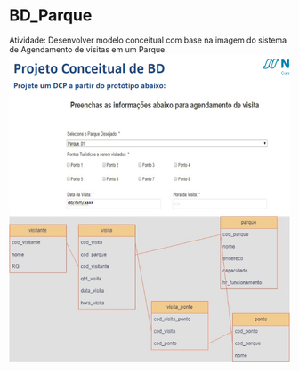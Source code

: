 # BD_Parque
Atividade: Desenvolver modelo conceitual com base na imagem do sistema de Agendamento de visitas em um Parque.
<img src="https://github.com/DCLaass/BD_Parque/blob/main/cabecalho.png "/>
<img src="https://github.com/DCLaass/BD_Parque/blob/main/parque.jpg "/>


